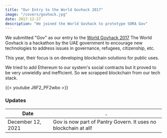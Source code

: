 ```yaml
---
title: "Our Entry to the World Govhack 2017"
image: "/covers/govhack.jpg"
date: 2017-12-27
description: "We joined the World Govhack to prototype SORA Gov"
---
```




We submitted "Gov" as our entry to the [World Govhack 2017](https://hackathon.govtechprize.ae/) 
The World Govhack is a hackathon by the UAE government to encourage new technologies to address issues in governance, refugees, citizenship, etc. 

This year, their focus is on developing blockchain solutions for public uses. 

We tried to add Ethereum to our system's social contracts but it proved to be very unwieldly and inefficient. So we scrapped blockchain from our tech stack.

{{< youtube J6F2_PF2wbo >}}

<!-- <div class="alert rounded shadow alert-primary">Updates: December 12, 2021: SORA Gov is now part of Pantry Govern. It uses no blockchain at all!</div -->


### Updates

Date | .
--- | ---
December 12, 2021 | Gov is now part of Pantry Govern. It uses no blockchain at all!


